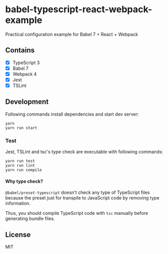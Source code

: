 # babel-typescript-react-webpack-example
Practical configuration example for Babel 7 + React + Webpack

## Contains
- [x] TypeScript 3
- [x] Babel 7
- [x] Webpack 4
- [x] Jest
- [x] TSLint

## Development
Following commands install dependencies and start dev server:
```
yarn
yarn run start
```

### Test
Jest, TSLint and tsc's type check are executable with following commands:
```
yarn run test
yarn run lint
yarn run compile
```

#### Why type check?
`@babel/preset-typescript` doesn't check any type of TypeScript files because the preset just for transpile to JavaScript code by removing type information.

Thus, you should compile TypeScript code with `tsc` manually before generating bundle files.

## License
MIT

